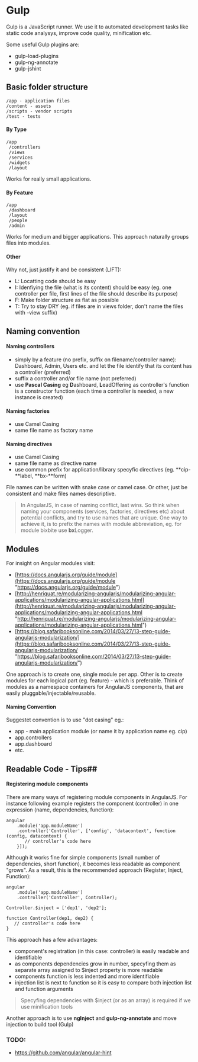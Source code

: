 # Gulp #

Gulp is a JavaScript runner. We use it to automated development tasks like static code analysys, improve code quality, minification etc.

Some useful Gulp plugins are:

- gulp-load-plugins
- gulp-ng-annotate
- gulp-jshint

## Basic folder structure ##

    /app - application files
    /content - assets
    /scripts - vendor scripts
    /test - tests

#### By Type ####

    /app
     /controllers
     /views
     /services
     /widgets
     /layout

Works for really small applications.

#### By Feature ####

    /app
     /dashboard
     /layout
     /people
     /admin

Works for medium and bigger applications. This approach naturally groups files into modules.

#### Other ####

Why not, just justify it and be consistent (LIFT):

- L: Locatting code should be easy
- I: Idenfiying the file (what is its content) should be easy (eg. one controller per file, first lines of the file should describe its purpose)
- F: Make folder structure as flat as possible
- T: Try to stay DRY (eg. if files are in views folder, don't name the files with -view suffix)

## Naming convention ##

#### Naming controllers ####
- simply by a feature (no prefix, suffix on filename/controller name): Dashboard, Admin, Users etc. and let the file identify that its content has a controller (preferred)
-  suffix a controller and/or file name (not preferred)
-  use **Pascal Casing** eg **D**ashboard, **L**eadOffering as controller's function is a constructor function (each time a controller is needed, a new instance is created)

#### Naming factories ####
- use Camel Casing
- same file name as factory name

#### Naming directives ####
- use Camel Casing
- same file name as directive name
- use common prefix for application/library specyfic directives (eg. **cip-**label, **bx-**form)

File names can be written with snake case or camel case. Or other, just be consistent and make files names descriptive.

> In AngularJS, in case of naming conflict, last wins. So think when naming your components (services, factories, directives etc) about potential conflicts, and try to use names that are unique. One way to achieve it, is to prefix the names with module abbreviation, eg. for module bixbite use **bx**Logger.
> 
## Modules ##

For insight on Angular modules visit:

- [https://docs.angularjs.org/guide/module](https://docs.angularjs.org/guide/module "https://docs.angularjs.org/guide/module")
- [http://henriquat.re/modularizing-angularjs/modularizing-angular-applications/modularizing-angular-applications.html](http://henriquat.re/modularizing-angularjs/modularizing-angular-applications/modularizing-angular-applications.html "http://henriquat.re/modularizing-angularjs/modularizing-angular-applications/modularizing-angular-applications.html")
- [https://blog.safaribooksonline.com/2014/03/27/13-step-guide-angularjs-modularization/](https://blog.safaribooksonline.com/2014/03/27/13-step-guide-angularjs-modularization/ "https://blog.safaribooksonline.com/2014/03/27/13-step-guide-angularjs-modularization/")


One approach is to create one, single module per app. Other is to create modules for each logical part (eg. feature) - which is preferable. Think of modules as a namespace containers for AngularJS components, that are easily pluggable/injectable/reusable.

#### Naming Convention ####

Suggestet convention is to use "dot casing" eg.:

- app - main application module (or name it by application name eg. cip)
- app.controllers
- app.dashboard
- etc.

## Readable Code - Tips##

#### Registering module components ####

There are many ways of registering module components in AngularJS. For instance following example registers the component (controller) in one expression (name, dependencies, function):

    angular
        .module('app.moduleName')
        .controller('Controller', ['config', 'datacontext', function (config, datacontext) { 
           // controller's code here
        }]);

Although it works fine for simple components (small number of dependencies, short function), it becomes less readable as component "grows". As a result, this is the recommended approach (Register, Inject, Function):

    angular
        .module('app.moduleName')
        .controller('Controller', Controller);

    Controller.$inject = ['dep1', 'dep2'];

    function Controller(dep1, dep2) { 
       // controller's code here
    }

This approach has a few advantages:

- component's registration (in this case: controller) is easily readable and identifiable
- as components dependencies grow in number, specyfing them as separate array assigned to $inject property is more readable
- components function is less indented and more identifiable
- injection list is next to function so it is easy to compare both injection list and function arguments

> Specyfing dependencies with $inject (or as an array) is required if we use minification tools

Another approach is to use **ngInject** and **gulp-ng-annotate** and move injection to build tool (Gulp)
 
### TODO: ###

- https://github.com/angular/angular-hint